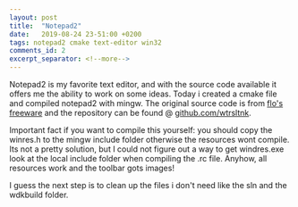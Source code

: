 ```yaml
---
layout: post
title:  "Notepad2"
date:   2019-08-24 23-51:00 +0200
tags: notepad2 cmake text-editor win32
comments_id: 2
excerpt_separator: <!--more-->
---
```


Notepad2 is my favorite text editor, and with the source code available it offers me the ability to work on some ideas. Today i created a cmake file and compiled notepad2 with mingw. The original source code is from [flo's freeware](http://www.flos-freeware.ch/notepad2.html) and the repository can be found @ [github.com/wtrsltnk](https://github.com/wtrsltnk/notepad2).
<!--more-->
Important fact if you want to compile this yourself: you should copy the winres.h to the mingw include folder otherwise the resources wont compile. Its not a pretty solution, but I could not figure out a way to get windres.exe look at the local include folder when compiling the .rc file. Anyhow, all resources work and the toolbar gots images!

I guess the next step is to clean up the files i don't need like the sln and the wdkbuild folder.
